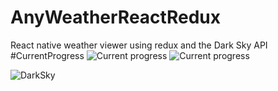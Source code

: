 # AnyWeatherReactRedux
React native weather viewer using redux and the Dark Sky API
#CurrentProgress
![Current progress](https://i.imgur.com/VGDieP9.png)
![Current progress](https://i.imgur.com/xzx8AUw.png)


![DarkSky](https://darksky.net/dev/img/attribution/poweredby.png)
